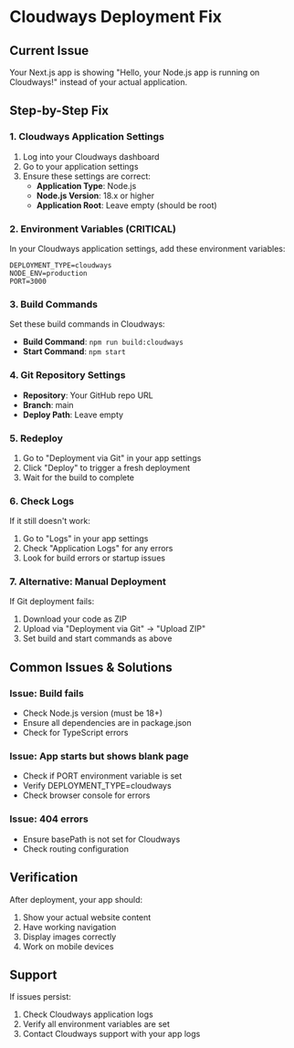 # Cloudways Deployment Fix

## Current Issue
Your Next.js app is showing "Hello, your Node.js app is running on Cloudways!" instead of your actual application.

## Step-by-Step Fix

### 1. Cloudways Application Settings
1. Log into your Cloudways dashboard
2. Go to your application settings
3. Ensure these settings are correct:
   - **Application Type**: Node.js
   - **Node.js Version**: 18.x or higher
   - **Application Root**: Leave empty (should be root)

### 2. Environment Variables (CRITICAL)
In your Cloudways application settings, add these environment variables:
```
DEPLOYMENT_TYPE=cloudways
NODE_ENV=production
PORT=3000
```

### 3. Build Commands
Set these build commands in Cloudways:
- **Build Command**: `npm run build:cloudways`
- **Start Command**: `npm start`

### 4. Git Repository Settings
- **Repository**: Your GitHub repo URL
- **Branch**: main
- **Deploy Path**: Leave empty

### 5. Redeploy
1. Go to "Deployment via Git" in your app settings
2. Click "Deploy" to trigger a fresh deployment
3. Wait for the build to complete

### 6. Check Logs
If it still doesn't work:
1. Go to "Logs" in your app settings
2. Check "Application Logs" for any errors
3. Look for build errors or startup issues

### 7. Alternative: Manual Deployment
If Git deployment fails:
1. Download your code as ZIP
2. Upload via "Deployment via Git" → "Upload ZIP"
3. Set build and start commands as above

## Common Issues & Solutions

### Issue: Build fails
- Check Node.js version (must be 18+)
- Ensure all dependencies are in package.json
- Check for TypeScript errors

### Issue: App starts but shows blank page
- Check if PORT environment variable is set
- Verify DEPLOYMENT_TYPE=cloudways
- Check browser console for errors

### Issue: 404 errors
- Ensure basePath is not set for Cloudways
- Check routing configuration

## Verification
After deployment, your app should:
1. Show your actual website content
2. Have working navigation
3. Display images correctly
4. Work on mobile devices

## Support
If issues persist:
1. Check Cloudways application logs
2. Verify all environment variables are set
3. Contact Cloudways support with your app logs 